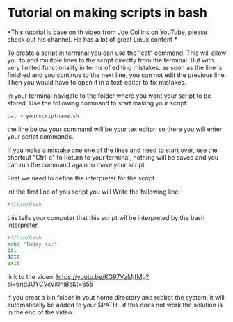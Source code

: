 # Tutorial on making scripts in bash

*This tutorial is base on th video from Joe Collins on YouTube, please check out his channel. He has a lot of great Linux content *

To create a script in terminal you can use the "cat" command.
This will allow you to add mulitple lines to the script directly from
the terminal. But with very limited functionality in terms of editing mistakes.
as soon as the line is finished and you continue to the next line, you can not
edit the previous line. Then you would have to open it in a text-editor to fix mistakes.

In your terminal navigate to the folder where you want your script to be stored.
Use the following command to start making your script:

```bash
cat > yourscriptname.sh
```
the line below your command will be your tex editor. so there you will enter your script commands.

If you make a mistake one one of the lines and need to start over, use the shortcut "Ctrl-c" to Return to your terminal,  nothing will be saved and you can run the command again to make your script.

First we need to define the interpreter for the script.

int the first line of you script you will Write the following line:

```bash
#!/bin/bash
```

this tells your computer that this script wil be interpreted by the bash interpreter.


```bash
#!/bin/bash
echo "Today is:"
cal
date
exit
```

link to the video:
https://youtu.be/KG97VzMjfMg?si=6nqJUYCVcVi0niBs&t=655


if you creat a bin folder in yout home directory and rebbot the system, it will automatically be added to your $PATH . if this does not work the solution is in the end of the video.


